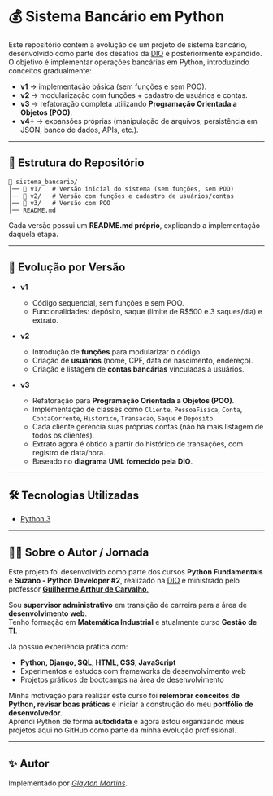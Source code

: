 # 💰 Sistema Bancário em Python

Este repositório contém a evolução de um projeto de sistema bancário, desenvolvido como parte dos desafios da [DIO](https://www.dio.me/) e posteriormente expandido.  
O objetivo é implementar operações bancárias em Python, introduzindo conceitos gradualmente:

- **v1** → implementação básica (sem funções e sem POO).  
- **v2** → modularização com funções + cadastro de usuários e contas.  
- **v3** → refatoração completa utilizando **Programação Orientada a Objetos (POO)**.  
- **v4+** → expansões próprias (manipulação de arquivos, persistência em JSON, banco de dados, APIs, etc.).  

---

## 📌 Estrutura do Repositório

```
📁 sistema_bancario/
│── 📁 v1/   # Versão inicial do sistema (sem funções, sem POO)
│── 📁 v2/   # Versão com funções e cadastro de usuários/contas
│── 📁 v3/   # Versão com POO
│── README.md
```

Cada versão possui um **README.md próprio**, explicando a implementação daquela etapa.

---

## 🚀 Evolução por Versão

- **v1**
  - Código sequencial, sem funções e sem POO.
  - Funcionalidades: depósito, saque (limite de R$500 e 3 saques/dia) e extrato.

- **v2**
  - Introdução de **funções** para modularizar o código.
  - Criação de **usuários** (nome, CPF, data de nascimento, endereço).
  - Criação e listagem de **contas bancárias** vinculadas a usuários.

- **v3**
  - Refatoração para **Programação Orientada a Objetos (POO)**.
  - Implementação de classes como `Cliente`, `PessoaFisica`, `Conta`, `ContaCorrente`, `Historico`, `Transacao`, `Saque` e `Deposito`.
  - Cada cliente gerencia suas próprias contas (não há mais listagem de todos os clientes).
  - Extrato agora é obtido a partir do histórico de transações, com registro de data/hora.
  - Baseado no **diagrama UML fornecido pela DIO**.

---

## 🛠 Tecnologias Utilizadas

- [Python 3](https://www.python.org/)

---

## 👨‍💻 Sobre o Autor / Jornada

Este projeto foi desenvolvido como parte dos cursos **Python Fundamentals** e **Suzano - Python Developer #2**, realizado na [DIO](https://www.dio.me/) e ministrado pelo professor [**Guilherme Arthur de Carvalho**.  ](https://www.linkedin.com/in/decarvalhogui/)

Sou **supervisor administrativo** em transição de carreira para a área de **desenvolvimento web**.  
Tenho formação em **Matemática Industrial** e atualmente curso **Gestão de TI**.  

Já possuo experiência prática com:  
- **Python, Django, SQL, HTML, CSS, JavaScript**  
- Experimentos e estudos com frameworks de desenvolvimento web  
- Projetos práticos de bootcamps na área de desenvolvimento  

Minha motivação para realizar este curso foi **relembrar conceitos de Python, revisar boas práticas** e iniciar a construção do meu **portfólio de desenvolvedor**.  
Aprendi Python de forma **autodidata** e agora estou organizando meus projetos aqui no GitHub como parte da minha evolução profissional.  

---

## ✨ Autor

Implementado por [*Glayton Martins*](https://www.linkedin.com/in/gr-martins/).
